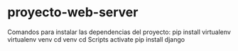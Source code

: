 # proyecto-web-server

Comandos para instalar las dependencias del proyecto:
pip install virtualenv
virtualenv venv
cd venv
cd Scripts
activate
pip install django
